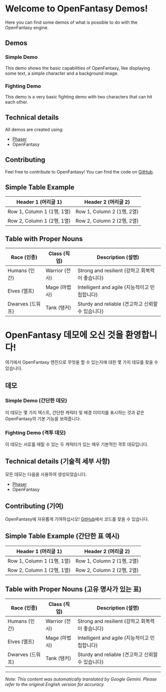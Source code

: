 # Welcome to OpenFantasy Demos!

Here you can find some demos of what is possible to do with the OpenFantasy engine.

## Demos

### Simple Demo

This demo shows the basic capabilities of OpenFantasy, like displaying some text, a simple character and a background image.

### Fighting Demo

This demo is a very basic fighting demo with two characters that can hit each other.

## Technical details

All demos are created using:

*   [Phaser](https://phaser.io/)
*   OpenFantasy

## Contributing

Feel free to contribute to OpenFantasy! You can find the code on [GitHub](https://github.com/).

## Simple Table Example

| Header 1 (머리글 1) | Header 2 (머리글 2) |
|---|---|
| Row 1, Column 1 (1행, 1열) | Row 1, Column 2 (1행, 2열) |
| Row 2, Column 1 (2행, 1열) | Row 2, Column 2 (2행, 2열) |

## Table with Proper Nouns

| Race (인종) | Class (직업) | Description (설명) |
|---|---|---|
| Humans (인간) | Warrior (전사) | Strong and resilient (강하고 회복력이 좋습니다) |
| Elves (엘프) | Mage (마법사) | Intelligent and agile (지능적이고 민첩합니다) |
| Dwarves (드워프) | Tank (탱커) | Sturdy and reliable (견고하고 신뢰할 수 있습니다) |
# OpenFantasy 데모에 오신 것을 환영합니다!

여기에서 OpenFantasy 엔진으로 무엇을 할 수 있는지에 대한 몇 가지 데모를 찾을 수 있습니다.

## 데모

### Simple Demo (간단한 데모)

이 데모는 몇 가지 텍스트, 간단한 캐릭터 및 배경 이미지를 표시하는 것과 같은 OpenFantasy의 기본 기능을 보여줍니다.

### Fighting Demo (격투 데모)

이 데모는 서로를 때릴 수 있는 두 캐릭터가 있는 매우 기본적인 격투 데모입니다.

## Technical details (기술적 세부 사항)

모든 데모는 다음을 사용하여 생성되었습니다.

*   [Phaser](https://phaser.io/)
*   OpenFantasy

## Contributing (기여)

OpenFantasy에 자유롭게 기여하십시오! [GitHub](https://github.com/)에서 코드를 찾을 수 있습니다.

## Simple Table Example (간단한 표 예시)

| Header 1 (머리글 1) | Header 2 (머리글 2) |
|---|---|
| Row 1, Column 1 (1행, 1열) | Row 1, Column 2 (1행, 2열) |
| Row 2, Column 1 (2행, 1열) | Row 2, Column 2 (2행, 2열) |

## Table with Proper Nouns (고유 명사가 있는 표)

| Race (인종) | Class (직업) | Description (설명) |
|---|---|---|
| Humans (인간) | Warrior (전사) | Strong and resilient (강하고 회복력이 좋습니다) |
| Elves (엘프) | Mage (마법사) | Intelligent and agile (지능적이고 민첩합니다) |
| Dwarves (드워프) | Tank (탱커) | Sturdy and reliable (견고하고 신뢰할 수 있습니다) |


---
_Note: This content was automatically translated by Google Gemini. Please refer to the original English version for accuracy._